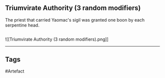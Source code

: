 ## Triumvirate Authority (3 random modifiers)
The priest that carried Yaomac's sigil was granted one boon by each serpentine head.
## 
![[Triumvirate Authority (3 random modifiers).png]]

---
## Tags
#Artefact
